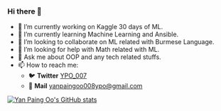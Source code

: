 ### Hi there 👋


- 🔭 I’m currently working on Kaggle 30 days of ML.
- 🌱 I’m currently learning Machine Learning and Ansible. 
- 👯 I’m looking to collaborate on ML related with Burmese Language.
- 🤔 I’m looking for help with Math related with ML.
- 💬 Ask me about OOP and any tech related stuffs.
- 📫 How to reach me:
   - 🐦 **Twitter** [YPO_007](https://twitter.com/YPO_007)
   - 📨 **Mail** yanpaingoo008ypo@gmail.com


[![Yan Paing Oo's GitHub stats](https://github-readme-stats.vercel.app/api?username=ypo777&show_icons=true)](https://github.com/anuraghazra/github-readme-stats)
